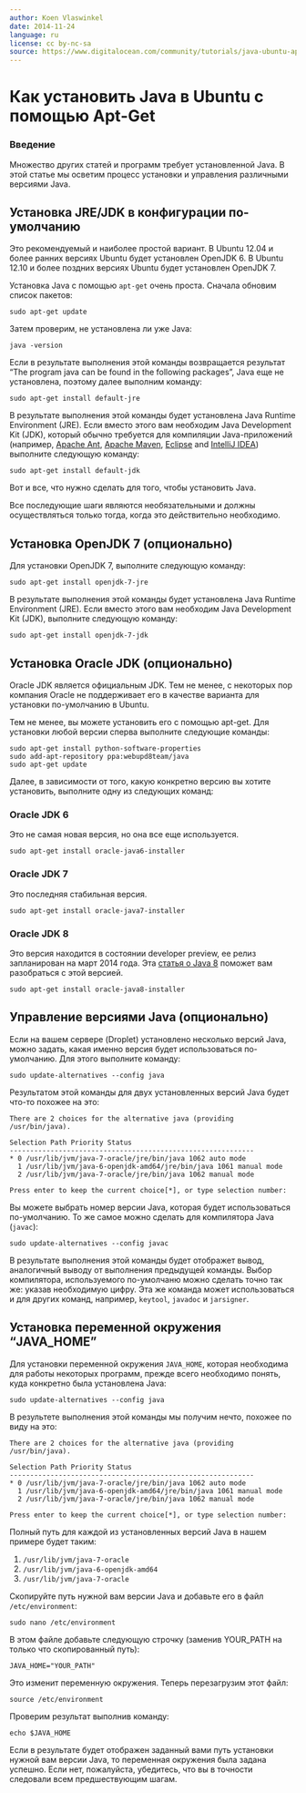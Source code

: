 ```yaml
---
author: Koen Vlaswinkel
date: 2014-11-24
language: ru
license: cc by-nc-sa
source: https://www.digitalocean.com/community/tutorials/java-ubuntu-apt-get-ru
---
```


# Как установить Java в Ubuntu с помощью Apt-Get

### Введение

Множество других статей и программ требует установленной Java. В этой статье мы осветим процесс установки и управления различными версиями Java.

## Установка JRE/JDK в конфигурации по-умолчанию

Это рекомендуемый и наиболее простой вариант. В Ubuntu 12.04 и более ранних версиях Ubuntu будет установлен OpenJDK 6. В Ubuntu 12.10 и более поздних версиях Ubuntu будет установлен OpenJDK 7.

Установка Java с помощью `apt-get` очень проста. Сначала обновим список пакетов:

    sudo apt-get update

Затем проверим, не установлена ли уже Java:

    java -version

Если в результате выполнения этой команды возвращается результат “The program java can be found in the following packages”, Java еще не установлена, поэтому далее выполним команду:

    sudo apt-get install default-jre

В результате выполнения этой команды будет установлена Java Runtime Environment (JRE). Если вместо этого вам необходим Java Development Kit (JDK), который обычно требуется для компиляции Java-приложений (например, [Apache Ant](http://ant.apache.org/), [Apache Maven](http://maven.apache.org/), [Eclipse](https://www.eclipse.org/) and [IntelliJ IDEA](http://www.jetbrains.com/idea/)) выполните следующую команду:

    sudo apt-get install default-jdk

Вот и все, что нужно сделать для того, чтобы установить Java.

Все последующие шаги являются необязательными и должны осуществляться только тогда, когда это действительно необходимо.

## Установка OpenJDK 7 (опционально)

Для установки OpenJDK 7, выполните следующую команду:

    sudo apt-get install openjdk-7-jre

В результате выполнения этой команды будет установлена Java Runtime Environment (JRE). Если вместо этого вам необходим Java Development Kit (JDK), выполните следующую команду:

    sudo apt-get install openjdk-7-jdk

## Установка Oracle JDK (опционально)

Oracle JDK является официальным JDK. Тем не менее, с некоторых пор компания Oracle не поддерживает его в качестве варианта для установки по-умолчанию в Ubuntu.

Тем не менее, вы можете установить его с помощью apt-get. Для установки любой версии сперва выполните следующие команды:

    sudo apt-get install python-software-properties
    sudo add-apt-repository ppa:webupd8team/java
    sudo apt-get update

Далее, в зависимости от того, какую конкретно версию вы хотите установить, выполните одну из следующих команд:

### Oracle JDK 6

Это не самая новая версия, но она все еще используется.

    sudo apt-get install oracle-java6-installer

### Oracle JDK 7

Это последняя стабильная версия.

    sudo apt-get install oracle-java7-installer

### Oracle JDK 8

Это версия находится в состоянии developer preview, ее релиз запланирован на март 2014 года. Эта [статья о Java 8](http://www.techempower.com/blog/2013/03/26/everything-about-java-8/) поможет вам разобраться с этой версией.

    sudo apt-get install oracle-java8-installer

## Управление версиями Java (опционально)

Если на вашем сервере (Droplet) установлено несколько версий Java, можно задать, какая именно версия будет использоваться по-умолчанию. Для этого выполните команду:

    sudo update-alternatives --config java

Результатом этой команды для двух установленных версий Java будет что-то похожее на это:

    There are 2 choices for the alternative java (providing /usr/bin/java).
    
    Selection Path Priority Status
    ------------------------------------------------------------
    * 0 /usr/lib/jvm/java-7-oracle/jre/bin/java 1062 auto mode
      1 /usr/lib/jvm/java-6-openjdk-amd64/jre/bin/java 1061 manual mode
      2 /usr/lib/jvm/java-7-oracle/jre/bin/java 1062 manual mode
    
    Press enter to keep the current choice[*], or type selection number:

Вы можете выбрать номер версии Java, которая будет использоваться по-умолчанию. То же самое можно сделать для компилятора Java (`javac`):

    sudo update-alternatives --config javac

В результате выполнения этой команды будет отображет вывод, аналогичный выводу от выполнения предыдущей команды. Выбор компилятора, используемого по-умолчаню можно сделать точно так же: указав необходимую цифру. Эта же команда может использоваться и для других команд, например, `keytool`, `javadoc` и `jarsigner`.

## Установка переменной окружения “JAVA\_HOME”

Для установки переменной окружения `JAVA_HOME`, которая необходима для работы некоторых программ, прежде всего необходимо понять, куда конкретно была установлена Java:

    sudo update-alternatives --config java

В результете выполнения этой команды мы получим нечто, похожее по виду на это:

    There are 2 choices for the alternative java (providing /usr/bin/java).
    
    Selection Path Priority Status
    ------------------------------------------------------------
    * 0 /usr/lib/jvm/java-7-oracle/jre/bin/java 1062 auto mode
      1 /usr/lib/jvm/java-6-openjdk-amd64/jre/bin/java 1061 manual mode
      2 /usr/lib/jvm/java-7-oracle/jre/bin/java 1062 manual mode
    
    Press enter to keep the current choice[*], or type selection number:

Полный путь для каждой из установленных версий Java в нашем примере будет таким:

1. `/usr/lib/jvm/java-7-oracle`
2. `/usr/lib/jvm/java-6-openjdk-amd64`
3. `/usr/lib/jvm/java-7-oracle`

Скопируйте путь нужной вам версии Java и добавьте его в файл `/etc/environment`:

    sudo nano /etc/environment

В этом файле добавьте следующую строчку (заменив YOUR\_PATH на только что скопированный путь):

    JAVA_HOME="YOUR_PATH"

Это изменит переменную окружения. Теперь перезагрузим этот файл:

    source /etc/environment

Проверим результат выполнив команду:

    echo $JAVA_HOME

Если в результате будет отображен заданный вами путь установки нужной вам версии Java, то переменная окружения была задана успешно. Если нет, пожалуйста, убедитесь, что вы в точности следовали всем предшествующим шагам.
